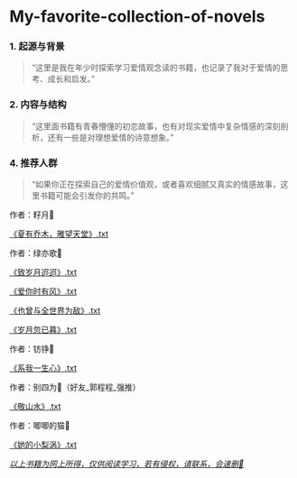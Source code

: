 # My-favorite-collection-of-novels

### 1. **起源与背景**

> “这里是我在年少时探索学习爱情观念读的书籍，也记录了我对于爱情的思考、成长和启发。”

### 2. **内容与结构**

> “这里面书籍有青春懵懂的初恋故事，也有对现实爱情中复杂情感的深刻剖析，还有一些是对理想爱情的诗意想象。”

### 4. **推荐人群**

> “如果你正在探索自己的爱情价值观，或者喜欢细腻又真实的情感故事，这里书籍可能会引发你的共鸣。”



作者：籽月🎈

[《夏有乔木，雅望天堂》.txt](https://github.com/LIgaoxD/My-favorite-collection-of-novels/blob/main/《夏有乔木，雅望天堂》.txt)

作者：绿亦歌🎈

[《致岁月迢迢》.txt](https://github.com/LIgaoxD/My-favorite-collection-of-novels/blob/main/《致岁月迢迢》.txt)

[《爱你时有风》.txt](https://github.com/LIgaoxD/My-favorite-collection-of-novels/blob/main/《爱你时有风》.txt)

[《也曾与全世界为敌》.txt](https://github.com/LIgaoxD/My-favorite-collection-of-novels/blob/main/《也曾与全世界为敌》.txt)

[《岁月忽已暮》.txt](https://github.com/LIgaoxD/My-favorite-collection-of-novels/blob/main/《岁月忽已暮》.txt)

作者：钫铮🎈

[《系我一生心》.txt](https://github.com/LIgaoxD/My-favorite-collection-of-novels/blob/main/《系我一生心》.txt)

作者：别四为🎈（好友_郭程程_强推）

[《敬山水》.txt](https://github.com/LIgaoxD/My-favorite-collection-of-novels/blob/main/《敬山水》.txt)

作者：唧唧的猫🎈

[《她的小梨涡》.txt](https://github.com/LIgaoxD/My-favorite-collection-of-novels/blob/main/《她的小梨涡》.txt)


<u>*以上书籍为网上所得，仅供阅读学习，若有侵权，请联系，会速删📌*</u>
